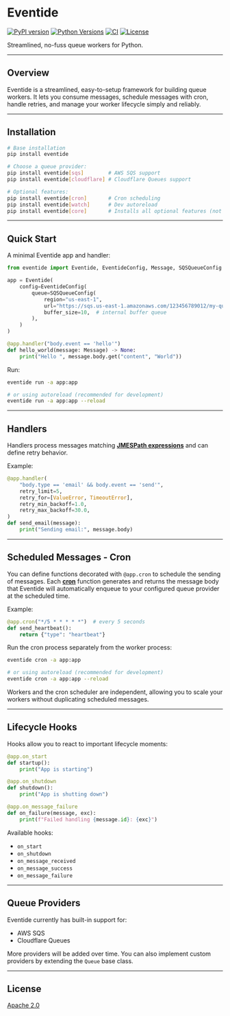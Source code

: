 # Eventide
[![PyPI version](https://img.shields.io/pypi/v/eventide?style=flat-square)](https://pypi.org/project/eventide)
[![Python Versions](https://img.shields.io/badge/python-3.9%20%7C%203.10%20%7C%203.11%20%7C%203.12%20%7C%203.13-blue)](https://pypi.org/project/eventide)
[![CI](https://github.com/lvieirajr/eventide/workflows/CI/badge.svg)](https://github.com/lvieirajr/eventide/actions/workflows/CI.yaml)
[![License](https://img.shields.io/badge/License-Apache%202.0-blue.svg)](https://opensource.org/licenses/Apache-2.0)

Streamlined, no-fuss queue workers for Python.

---

## Overview

Eventide is a streamlined, easy-to-setup framework for building queue workers.
It lets you consume messages, schedule messages with cron, handle retries, and manage your worker lifecycle simply and reliably.


---

## Installation

```bash
# Base installation
pip install eventide

# Choose a queue provider:
pip install eventide[sqs]        # AWS SQS support
pip install eventide[cloudflare] # Cloudflare Queues support

# Optional features:
pip install eventide[cron]       # Cron scheduling
pip install eventide[watch]      # Dev autoreload
pip install eventide[core]       # Installs all optional features (not queue providers)
```

---

## Quick Start

A minimal Eventide app and handler:

```python
from eventide import Eventide, EventideConfig, Message, SQSQueueConfig

app = Eventide(
    config=EventideConfig(
        queue=SQSQueueConfig(
            region="us-east-1",
            url="https://sqs.us-east-1.amazonaws.com/123456789012/my-queue",
            buffer_size=10,  # internal buffer queue
        ),
    )
)

@app.handler("body.event == 'hello'")
def hello_world(message: Message) -> None:
    print("Hello ", message.body.get("content", "World"))
```

Run:

```bash
eventide run -a app:app

# or using autoreload (recommended for development)
eventide run -a app:app --reload
```

---

## Handlers

Handlers process messages matching [**JMESPath expressions**](https://jmespath.org/) and can define retry behavior.

Example:

```python
@app.handler(
    "body.type == 'email' && body.event == 'send'",
    retry_limit=5,
    retry_for=[ValueError, TimeoutError],
    retry_min_backoff=1.0,
    retry_max_backoff=30.0,
)
def send_email(message):
    print("Sending email:", message.body)
```

---

## Scheduled Messages - Cron

You can define functions decorated with `@app.cron` to schedule the sending of messages.
Each [**cron**](https://crontab.guru/) function generates and returns the message body that Eventide will automatically enqueue to your configured queue provider at the scheduled time.

Example:

```python
@app.cron("*/5 * * * * *")  # every 5 seconds
def send_heartbeat():
    return {"type": "heartbeat"}
```

Run the cron process separately from the worker process:

```bash
eventide cron -a app:app

# or using autoreload (recommended for development)
eventide cron -a app:app --reload
```

Workers and the cron scheduler are independent, allowing you to scale your workers without duplicating scheduled messages.

---

## Lifecycle Hooks

Hooks allow you to react to important lifecycle moments:

```python
@app.on_start
def startup():
    print("App is starting")

@app.on_shutdown
def shutdown():
    print("App is shutting down")

@app.on_message_failure
def on_failure(message, exc):
    print(f"Failed handling {message.id}: {exc}")
```

Available hooks:
- `on_start`
- `on_shutdown`
- `on_message_received`
- `on_message_success`
- `on_message_failure`

---

## Queue Providers

Eventide currently has built-in support for:

- AWS SQS
- Cloudflare Queues

More providers will be added over time.
You can also implement custom providers by extending the `Queue` base class.

---

## License

[Apache 2.0](LICENSE)

